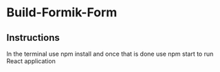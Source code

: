 # Build-Formik-Form
## Instructions
In the terminal use npm install and once that is done use npm start to run React application

